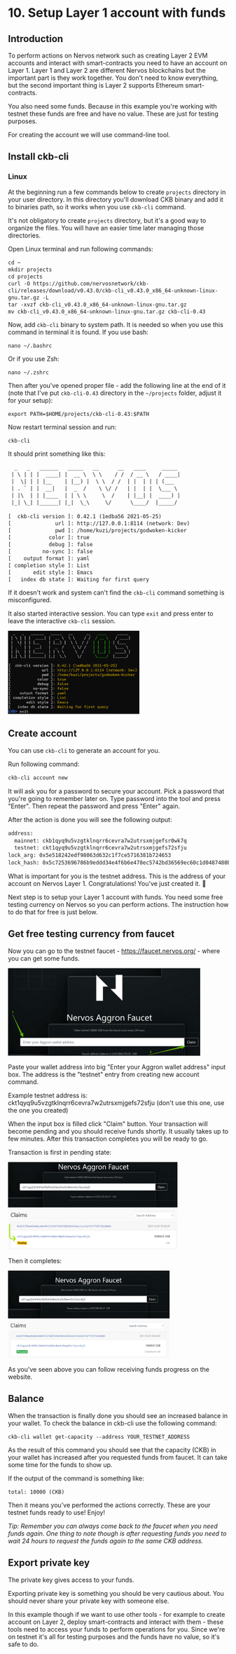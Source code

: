 # 10. Setup Layer 1 account with funds

## Introduction

To perform actions on Nervos network such as creating Layer 2 EVM accounts and interact with smart-contracts you need to have an account on Layer 1. Layer 1 and Layer 2 are different Nervos blockchains but the important part is they work together. You don't need to know everything, but the second important thing is Layer 2 supports Ethereum smart-contracts.

You also need some funds. Because in this example you're working with testnet these funds are free and have no value. These are just for testing purposes.

For creating the account we will use command-line tool.

## Install ckb-cli

### Linux

At the beginning run a few commands below to create `projects` directory in your user directory. In this directory you'll download CKB binary and add it to binaries path, so it works when you use `ckb-cli` command. 

It's not obligatory to create `projects` directory, but it's a good way to organize the files. You will have an easier time later managing those directories.

Open Linux terminal and run following commands:

```
cd ~
mkdir projects
cd projects
curl -O https://github.com/nervosnetwork/ckb-cli/releases/download/v0.43.0/ckb-cli_v0.43.0_x86_64-unknown-linux-gnu.tar.gz -L
tar -xvzf ckb-cli_v0.43.0_x86_64-unknown-linux-gnu.tar.gz
mv ckb-cli_v0.43.0_x86_64-unknown-linux-gnu.tar.gz ckb-cli-0.43
```

Now, add `ckb-cli` binary to system path. It is needed so when you use this command in terminal it is found. If you use bash:

```
nano ~/.bashrc
```

Or if you use Zsh:
```
nano ~/.zshrc
```

Then after you've opened proper file - add the following line at the end of it (note that I've put `ckb-cli-0.43` directory in the `~/projects` folder, adjust it for your setup):

```
export PATH=$HOME/projects/ckb-cli-0.43:$PATH
```

Now restart terminal session and run:

```
ckb-cli
```

It should print something like this:
```
  _   _   ______   _____   __      __   ____     _____
 | \ | | |  ____| |  __ \  \ \    / /  / __ \   / ____|
 |  \| | | |__    | |__) |  \ \  / /  | |  | | | (___
 | . ` | |  __|   |  _  /    \ \/ /   | |  | |  \___ \
 | |\  | | |____  | | \ \     \  /    | |__| |  ____) |
 |_| \_| |______| |_|  \_\     \/      \____/  |_____/

[  ckb-cli version ]: 0.42.1 (1edba56 2021-05-25)
[              url ]: http://127.0.0.1:8114 (network: Dev)
[              pwd ]: /home/kuzi/projects/godwoken-kicker
[            color ]: true
[            debug ]: false
[          no-sync ]: false
[    output format ]: yaml
[ completion style ]: List
[       edit style ]: Emacs
[   index db state ]: Waiting for first query
```
If it doesn't work and system can't find the `ckb-cli` command something is misconfigured.

It also started interactive session. You can type `exit` and press enter to leave the interactive `ckb-cli` session.

<img src="../images/ckb-cli-exit.png" width="300px" />

## Create account

You can use `ckb-cli` to generate an account for you.

Run following command:
```sh
ckb-cli account new
```

It will ask you for a password to secure your account. Pick a password that you're going to remember later on. Type password into the tool and press "Enter". Then repeat the password and press "Enter" again.

After the action is done you will see the following output:

``` sh
address:
  mainnet: ckb1qyq9u5vzgtklnqrr6cevra7w2utrsxmjgefsr0wk7q
  testnet: ckt1qyq9u5vzgtklnqrr6cevra7w2utrsxmjgefs72sfju
lock_arg: 0x5e518242edf98063d632c1f7ce5716381b724653
lock_hash: 0x5c7253696786b9eddd34e4f6b6e478ec5742bd36569ec60c1d0487480ba4f9e3
```

What is important for you is the testnet address. This is the address of your account on Nervos Layer 1. Congratulations! You've just created it. 👏

Next step is to setup your Layer 1 account with funds. You need some free testing currency on Nervos so you can perform actions. The instruction how to do that for free is just below.

## Get free testing currency from faucet

Now you can go to the testnet faucet - https://faucet.nervos.org/ - where you can get some funds. 

<img src="../images/faucet-enter.png" height="200" />

Paste your wallet address into big "Enter your Aggron wallet address" input box. The address is the "testnet" entry from creating new account command.

Example testnet address is: ckt1qyq9u5vzgtklnqrr6cevra7w2utrsxmjgefs72sfju (don't use this one, use the one you created)

When the input box is filled click "Claim" button. Your transaction will become pending and you should receive funds shortly. It usually takes up to few minutes. After this transaction completes you will be ready to go.

Transaction is first in pending state:

<img src="../images/faucet-pending.png" height="200" />

Then it completes:

<img src="../images/faucet-completed.png" height="200" />

As you've seen above you can follow receiving funds progress on the website.

## Balance

When the transaction is finally done you should see an increased balance in your wallet. To check the balance in ckb-cli use the following command:
```
ckb-cli wallet get-capacity --address YOUR_TESTNET_ADDRESS
```

As the result of this command you should see that the capacity (CKB) in your wallet has increased after you requested funds from faucet. It can take some time for the funds to show up.

If the output of the command is something like:
```
total: 10000 (CKB)
```

Then it means you've performed the actions correctly. These are your testnet funds ready to use! Enjoy!

*Tip: Remember you can always come back to the faucet when you need funds again. One thing to note though is after requesting funds you need to wait 24 hours to request the funds again to the same CKB address.*

## Export private key

The private key gives access to your funds.

Exporting private key is something you should be very cautious about. You should never share your private key with someone else. 

In this example though if we want to use other tools - for example to create account on Layer 2, deploy smart-contracts and interact with them - these tools need to access your funds to perform operations for you. Since we're on testnet it's all for testing purposes and the funds have no value, so it's safe to do.